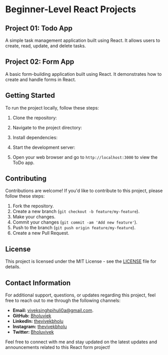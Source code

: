 # Beginner-Level React Projects

## Project 01: Todo App

A simple task management application built using React. It allows users to create, read, update, and delete tasks.

## Project 02: Form App

A basic form-building application built using React. It demonstrates how to create and handle forms in React.


## Getting Started

To run the project locally, follow these steps:

1. Clone the repository:

2. Navigate to the project directory:

3. Install dependencies:

4. Start the development server:

5. Open your web browser and go to `http://localhost:3000` to view the ToDo app.


## Contributing

Contributions are welcome! If you'd like to contribute to this project, please follow these steps:

1. Fork the repository.
2. Create a new branch (`git checkout -b feature/my-feature`).
3. Make your changes.
4. Commit your changes (`git commit -am 'Add new feature'`).
5. Push to the branch (`git push origin feature/my-feature`).
6. Create a new Pull Request.

## License

This project is licensed under the MIT License - see the [LICENSE](LICENSE) file for details.

## Contact Information

For additional support, questions, or updates regarding this project, feel free to reach out to me through the following channels:

- **Email:**  [viveksinghpihuli0a@gmail.com](mailto:viveksinghpihuli0a@gmail.com).
- **GitHub:** [Bholuviek](https://github.com/Bholuvivek)
- **LinkedIn:** [thevivekbholu](https://www.linkedin.com/in/vivekbholu)
- **Instagram:** [thevivekbholu](https://www.instagram.com/thevivekbholu)
- **Twitter:** [Bholuvivek](https://twitter.com/Bholuvivek)

Feel free to connect with me and stay updated on the latest updates and announcements related to this React form project!





